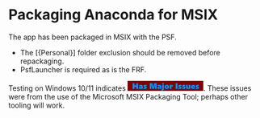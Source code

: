 # Packaging Anaconda for MSIX

The app has been packaged in MSIX with the PSF.
* The [{Personal}] folder exclusion should be removed before repackaging.
* PsfLauncher is required as is the FRF.

Testing on Windows 10/11 indicates [<img src="/media/CatIssues.png" alt="Has Issues" />](/media/CatIssues.png).  These issues were from the use of the Microsoft MSIX Packaging Tool; perhaps other tooling will work.
